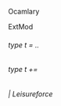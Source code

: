 Ocamlary

ExtMod



######  type       t         =      ..          



######  type       t      +=     


###### |       Leisureforce      

   



